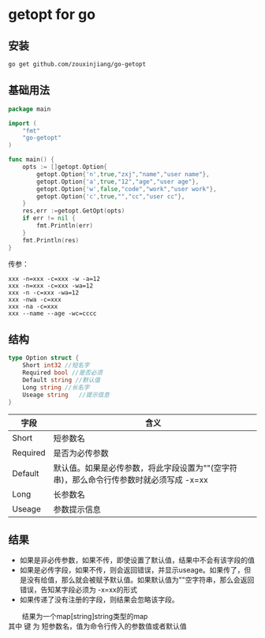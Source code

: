 # getopt for go
## 安装
```
go get github.com/zouxinjiang/go-getopt
```
## 基础用法
```go
package main

import (
	"fmt"
	"go-getopt"
)

func main() {
	opts := []getopt.Option{
		getopt.Option{'n',true,"zxj","name","user name"},
		getopt.Option{'a',true,"12","age","user age"},
		getopt.Option{'w',false,"code","work","user work"},
		getopt.Option{'c',true,"","cc","user cc"},
	}
	res,err :=getopt.GetOpt(opts)
	if err != nil {
		fmt.Println(err)
	}
	fmt.Println(res)
}
```
传参：
```console
xxx -n=xxx -c=xxx -w -a=12
xxx -n=xxx -c=xxx -wa=12
xxx -n -c=xxx -wa=12
xxx -nwa -c=xxx
xxx -na -c=xxx
xxx --name --age -wc=cccc
```
## 结构
```go
type Option struct {
	Short int32 //短名字
	Required bool //是否必须
	Default string //默认值
	Long string //长名字
	Useage string	//提示信息
}
```
字段 | 含义
--- | ---
Short | 短参数名
Required | 是否为必传参数
Default | 默认值。如果是必传参数，将此字段设置为""(空字符串)，那么命令行传参数时就必须写成 -x=xx
Long | 长参数名
Useage | 参数提示信息

## 结果
- 如果是非必传参数，如果不传，即使设置了默认值，结果中不会有该字段的值
- 如果是必传字段，如果不传，则会返回错误，并显示useage。如果传了，但是没有给值，那么就会被赋予默认值。如果默认值为""空字符串，那么会返回错误，告知某字段必须为 -x=xx的形式
- 如果传递了没有注册的字段，则结果会忽略该字段。

<div style="text-indent:2em;">结果为一个map[string]string类型的map<br />
其中 键 为 短参数名，值为命令行传入的参数值或者默认值
</div>
